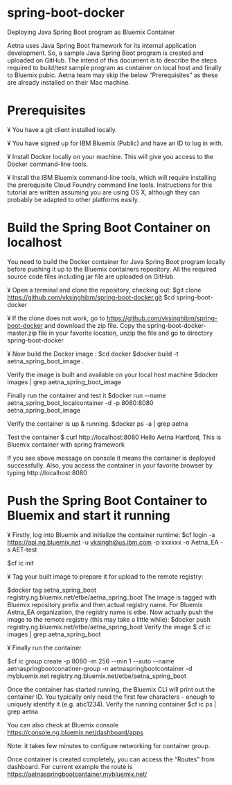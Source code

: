 # spring-boot-docker
Deploying Java Spring Boot program as Bluemix Container

Aetna uses Java Spring Boot framework for its internal application development. So, a sample Java Spring Boot program is created and uploaded on GitHub. The intend of this document is to describe the steps required to build/test sample program as container on local host and finally to Bluemix pubic. 
Aetna team may skip the below “Prerequisites” as these are already installed on their Mac machine.

Prerequisites
==================
¥	You have a git client installed locally.

¥	You have signed up for IBM Bluemix (Public) and have an ID to log in with.

¥	Install Docker locally on your machine. This will give you access to the Docker command-line tools.

¥	Install the IBM Bluemix command-line tools, which will require installing the prerequisite Cloud Foundry command line tools.
Instructions for this tutorial are written assuming you are using OS X, although they can probably be adapted to other platforms easily.

Build the Spring Boot Container on localhost
=============================================

You need to build the Docker container for Java Spring Boot program locally before pushing it up to the Bluemix containers repository. All the required source code files including jar file are uploaded on GitHub. 

¥	Open a terminal and clone the repository, checking out:
 	$git clone https://github.com/vksinghibm/spring-boot-docker.git
 	$cd spring-boot-docker

¥	If the clone does not work, go to https://github.com/vksinghibm/spring-boot-docker and download the zip file. Copy the spring-boot-docker-master.zip file in your favorite location, unzip the file and go to directory spring-boot-docker

¥	Now build the Docker image :
 	$cd docker
 	$docker build -t aetna_spring_boot_image .

Verify the image is built and available on your local host machine
 	$docker images | grep aetna_spring_boot_image

Finally run the container and test it
 	$docker run --name aetna_spring_boot_localcontainer -d -p 8080:8080 aetna_spring_boot_image

Verify the container is up & running.
 	$docker ps -a | grep aetna
 	
  Test the container 
 	$ curl http://localhost:8080
 	Hello Aetna Hartford, This is Bluemix container with spring framework

If you see above message on console it means the container is deployed successfully.
Also, you access the container in your favorite browser by typing http://localhost:8080

Push the Spring Boot Container to Bluemix and start it running
==================================================================

¥	Firstly, log into Bluemix and initialize the container runtime:
$cf login -a  https://api.ng.bluemix.net -u vksingh@us.ibm.com -p xxxxxx -o Aetna_EA -s AET-test

$cf ic init

¥	Tag your built image to prepare it for upload to the remote registry:

$docker tag aetna_spring_boot registry.ng.bluemix.net/etbe/aetna_spring_boot
The image is tagged with Bluemix repository prefix and then actual registry name. For Bluemix Aetna_EA organization, the registry name is etbe. 
Now actually push the image to the remote registry (this may take a little while):
$docker push registry.ng.bluemix.net/etbe/aetna_spring_boot
Verify the image
$ cf ic images | grep aetna_spring_boot


¥	Finally run the container 

$cf ic group create -p 8080 -m 256 --min 1 --auto --name aetnaspringbootconatiner-group -n aetnaspringbootcontainer -d 
mybluemix.net registry.ng.bluemix.net/etbe/aetna_spring_boot

Once the container has started running, the Bluemix CLI will print out the container ID. You typically only need the first few characters - enough to uniquely identify it (e.g. abc1234).
Verify the running container
$cf ic ps | grep aetna

You can also check at Bluemix console https://console.ng.bluemix.net/dashboard/apps

Note: it takes few minutes to configure networking for container group. 

Once container is created completely, you can access the “Routes” from dashboard. For current example the route is https://aetnaspringbootcontainer.mybluemix.net/

